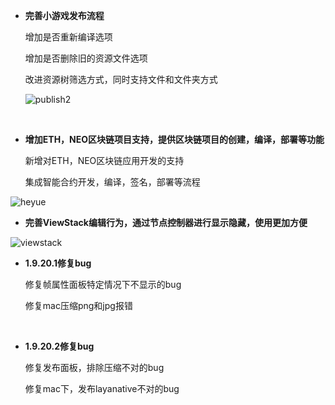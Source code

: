- **完善小游戏发布流程**

   增加是否重新编译选项

   增加是否删除旧的资源文件选项

   改进资源树筛选方式，同时支持文件和文件夹方式

   ![publish2](imgs/publish2.jpg)

   ​

- **增加ETH，NEO区块链项目支持，提供区块链项目的创建，编译，部署等功能**

   新增对ETH，NEO区块链应用开发的支持

   集成智能合约开发，编译，签名，部署等流程

![heyue](imgs/heyue.jpg)



- **完善ViewStack编辑行为，通过节点控制器进行显示隐藏，使用更加方便**

![viewstack](imgs/viewstack.jpg)



- **1.9.20.1修复bug**

  修复帧属性面板特定情况下不显示的bug

  修复mac压缩png和jpg报错

  ​

- **1.9.20.2修复bug**

  修复发布面板，排除压缩不对的bug

  修复mac下，发布layanative不对的bug